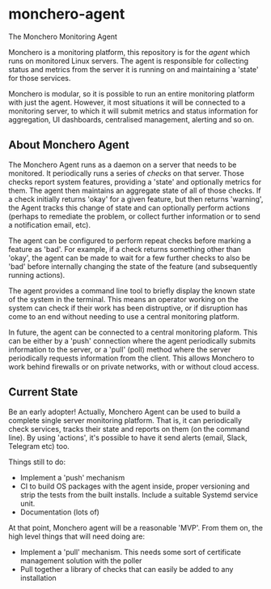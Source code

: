 # monchero-agent

The Monchero Monitoring Agent

Monchero is a monitoring platform, this repository is for the _agent_ which runs on
monitored Linux servers. The agent is responsible for collecting status and metrics
from the server it is running on and maintaining a 'state' for those services.

Monchero is modular, so it is possible to run an entire monitoring platform with
just the agent. However, it most situations it will be connected to a monitoring
server, to which it will submit metrics and status information for aggregation,
UI dashboards, centralised management, alerting and so on.

## About Monchero Agent

The Monchero Agent runs as a daemon on a server that needs to be monitored. It
periodically runs a series of _checks_ on that server. Those checks report system
features, providing a 'state' and optionally metrics for them. The agent then
maintains an aggregate state of all of those checks. If a check initially returns
'okay' for a given feature, but then returns 'warning', the Agent tracks this
change of state and can optionally perform actions (perhaps to remediate the
problem, or collect further information or to send a notification email, etc).

The agent can be configured to perform repeat checks before marking a feature
as 'bad'. For example, if a check returns something other than 'okay', the agent
can be made to wait for a few further checks to also be 'bad' before internally
changing the state of the feature (and subsequently running actions).

The agent provides a command line tool to briefly display the known state of
the system in the terminal. This means an operator working on the system can
check if their work has been distruptive, or if disruption has come to an end
without needing to use a central monitoring platform.

In future, the agent can be connected to a central monitoring plaform. This can be
either by a 'push' connection where the agent periodically submits information
to the server, or a 'pull' (poll) method where the server periodically requests
information from the client. This allows Monchero to work behind firewalls or
on private networks, with or without cloud access.

## Current State

Be an early adopter! Actually, Monchero Agent can be used to build a complete
single server monitoring platform. That is, it can periodically check services,
tracks their state and reports on them (on the command line). By using 'actions',
it's possible to have it send alerts (email, Slack, Telegram etc) too.

Things still to do:

- Implement a 'push' mechanism
- CI to build OS packages with the agent inside, proper versioning and strip the
  tests from the built installs. Include a suitable Systemd service unit.
- Documentation (lots of)

At that point, Monchero agent will be a reasonable 'MVP'. From them on, the high
level things that will need doing are:

- Implement a 'pull' mechanism. This needs some sort of certificate management
  solution with the poller
- Pull together a library of checks that can easily be added to any installation
